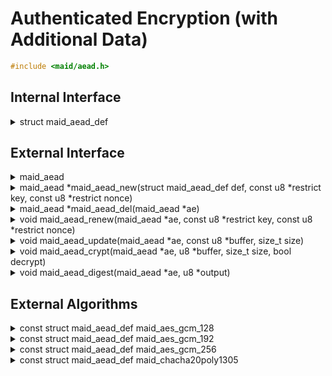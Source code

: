 <!---
 *  This file is part of libmaid
 *
 *  Libmaid is free software; you can redistribute it and/or
 *  modify it under the terms of the GNU Lesser General Public
 *  License as published by the Free Software Foundation; either
 *  version 2.1 of the License, or (at your option) any later version.
 *
 *  Libmaid is distributed in the hope that it will be useful,
 *  but WITHOUT ANY WARRANTY; without even the implied warranty of
 *  MERCHANTABILITY or FITNESS FOR A PARTICULAR PURPOSE.
 *  See the GNU Lesser General Public License for more details.
 *
 *  You should have received a copy of the GNU Lesser General Public
 *  License along with libmaid; if not, see <https://www.gnu.org/licenses/>.
--->

# Authenticated Encryption (with Additional Data)

```c
#include <maid/aead.h>
```

## Internal Interface

<details>
<summary>struct maid_aead_def</summary>
Type that defines a AEAD construction

</details>

## External Interface

<details>
<summary>maid_aead</summary>
Opaque type that contains the state of a AEAD

</details>

<details>
<summary>maid_aead *maid_aead_new(struct maid_aead_def def,
                                  const u8 *restrict key,
                                  const u8 *restrict nonce)</summary>
Creates an AEAD instance

### Parameters
| name    | description          |
|---------|----------------------|
| def     | Algorithm definition |
| key     | Algorithm-dependent  |
| nonce   | Algorithm-dependent  |

### Return value
| case    | description        |
|---------|--------------------|
| Success | maid_aead instance |
| Failure | NULL               |

</details>

<details>
<summary>maid_aead *maid_aead_del(maid_aead *ae)</summary>
Deletes an AEAD instance

### Parameters
| name | description        |
|------|--------------------|
| ae   | maid_aead instance |

### Return value
| case   | description |
|--------|-------------|
| Always | NULL        |

</details>

<details>
<summary>void maid_aead_renew(maid_aead *ae, const u8 *restrict key,
                              const u8 *restrict nonce)</summary>
Recreates an AEAD instance

### Parameters
| name    | description          |
|---------|----------------------|
| ae      | maid_aead instance   |
| key     | Algorithm-dependent  |
| nonce   | Algorithm-dependent  |

</details>

<details>
<summary>void maid_aead_update(maid_aead *ae,
                               const u8 *buffer, size_t size)</summary>
Updates the AEAD state with additional data (Step 1)

### Parameters
| name   | description           |
|--------|-----------------------|
| ae     | maid_aead instance    |
| buffer | Data to be read       |
| size   | Size of the operation |

</details>

<details>
<summary>void maid_aead_crypt(maid_aead *ae,
                              u8 *buffer, size_t size, bool decrypt)</summary>
Encrypts/Decrypts data, and updates the AEAD state (Step 2, locks Step 1)

### Parameters
| name    | description               |
|---------|---------------------------|
| ae      | maid_aead instance        |
| buffer  | Memory to be ciphered     |
| size    | Size of the operation     |
| decrypt | Encrypt/Decrypt operation |

</details>

<details>
<summary>void maid_aead_digest(maid_aead *ae, u8 *output)</summary>
Outputs the authentication tag (Step 3, ending the AEAD instance)

### Parameters
| name   | description            |
|--------|------------------------|
| ae     | maid_aead instance     |
| output | Block to be written on |

</details>

## External Algorithms

<details>
<summary>const struct maid_aead_def maid_aes_gcm_128</summary>
AES-128 on GCM mode (NIST)

### Parameters
| name   | description  |
|--------|--------------|
| key    | 128-bit key  |
| nonce  | 96-bit nonce |
</details>

<details>
<summary>const struct maid_aead_def maid_aes_gcm_192</summary>
AES-192 on GCM mode (NIST)

### Parameters
| name   | description  |
|--------|--------------|
| key    | 192-bit key  |
| nonce  | 96-bit nonce |
</details>

<details>
<summary>const struct maid_aead_def maid_aes_gcm_256</summary>
AES-256 on GCM mode (NIST)

### Parameters
| name   | description  |
|--------|--------------|
| key    | 256-bit key  |
| nonce  | 96-bit nonce |
</details>

<details>
<summary>const struct maid_aead_def maid_chacha20poly1305</summary>
Chacha20 with Poly1305 (IETF)

### Parameters
| name   | description  |
|--------|--------------|
| key    | 256-bit key  |
| nonce  | 96-bit nonce |
</details>

